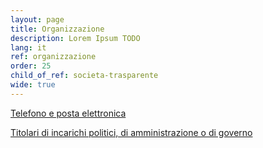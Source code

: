 ```yaml
---
layout: page
title: Organizzazione
description: Lorem Ipsum TODO
lang: it
ref: organizzazione
order: 25
child_of_ref: societa-trasparente
wide: true
---
```


[Telefono e posta elettronica](telefono-e-posta-elettronica)

[Titolari di incarichi politici, di amministrazione o di governo](titolari-di-incarichi-politici-amministrazione-o-governo)
